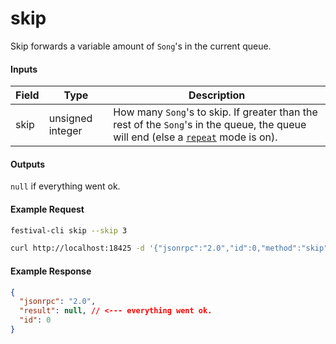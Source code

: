 # skip
Skip forwards a variable amount of `Song`'s in the current queue.

#### Inputs
| Field | Type             | Description |
|-------|------------------|-------------|
| skip  | unsigned integer | How many `Song`'s to skip. If greater than the rest of the `Song`'s in the queue, the queue will end (else a [`repeat`](repeat_queue.md) mode is on).


#### Outputs
`null` if everything went ok.

#### Example Request
```bash
festival-cli skip --skip 3
```
```bash
curl http://localhost:18425 -d '{"jsonrpc":"2.0","id":0,"method":"skip","param":{"skip":3}}'
```

#### Example Response
```json
{
  "jsonrpc": "2.0",
  "result": null, // <--- everything went ok.
  "id": 0
}
```
